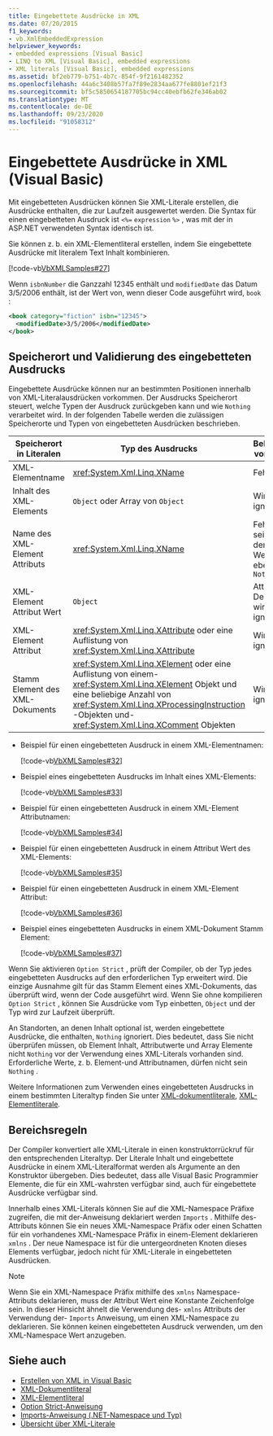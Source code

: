 ```yaml
---
title: Eingebettete Ausdrücke in XML
ms.date: 07/20/2015
f1_keywords:
- vb.XmlEmbeddedExpression
helpviewer_keywords:
- embedded expressions [Visual Basic]
- LINQ to XML [Visual Basic], embedded expressions
- XML literals [Visual Basic], embedded expressions
ms.assetid: bf2eb779-b751-4b7c-854f-9f2161482352
ms.openlocfilehash: 44a6c3408b57fa7f89e2834aa677fe8801ef21f3
ms.sourcegitcommit: bf5c5850654187705bc94cc40ebfb62fe346ab02
ms.translationtype: MT
ms.contentlocale: de-DE
ms.lasthandoff: 09/23/2020
ms.locfileid: "91058312"
---
```

# <a name="embedded-expressions-in-xml-visual-basic"></a>Eingebettete Ausdrücke in XML (Visual Basic)

Mit eingebetteten Ausdrücken können Sie XML-Literale erstellen, die Ausdrücke enthalten, die zur Laufzeit ausgewertet werden. Die Syntax für einen eingebetteten Ausdruck ist `<%=` `expression` `%>` , was mit der in ASP.NET verwendeten Syntax identisch ist.  
  
 Sie können z. b. ein XML-Elementliteral erstellen, indem Sie eingebettete Ausdrücke mit literalem Text Inhalt kombinieren.  
  
 [!code-vb[VbXMLSamples#27](~/samples/snippets/visualbasic/VS_Snippets_VBCSharp/VbXMLSamples/VB/XMLSamples13.vb#27)]  
  
 Wenn `isbnNumber` die Ganzzahl 12345 enthält und `modifiedDate` das Datum 3/5/2006 enthält, ist der Wert von, wenn dieser Code ausgeführt wird, `book` :  
  
```xml  
<book category="fiction" isbn="12345">  
  <modifiedDate>3/5/2006</modifiedDate>  
</book>  
```  
  
## <a name="embedded-expression-location-and-validation"></a>Speicherort und Validierung des eingebetteten Ausdrucks  

 Eingebettete Ausdrücke können nur an bestimmten Positionen innerhalb von XML-Literalausdrücken vorkommen. Der Ausdrucks Speicherort steuert, welche Typen der Ausdruck zurückgeben kann und wie `Nothing` verarbeitet wird. In der folgenden Tabelle werden die zulässigen Speicherorte und Typen von eingebetteten Ausdrücken beschrieben.  
  
|Speicherort in Literalen|Typ des Ausdrucks|Behandlung von `Nothing`|  
|---|---|---|  
|XML-Elementname|<xref:System.Xml.Linq.XName>|Fehler|  
|Inhalt des XML-Elements|`Object` oder Array von `Object`|Wird ignoriert.|  
|Name des XML-Element Attributs|<xref:System.Xml.Linq.XName>|Fehler, es sei denn, der Attribut Wert ist ebenfalls `Nothing`|  
|XML-Element Attribut Wert|`Object`|Attribut Deklaration wird ignoriert|  
|XML-Element Attribut|<xref:System.Xml.Linq.XAttribute> oder eine Auflistung von <xref:System.Xml.Linq.XAttribute>|Wird ignoriert.|  
|Stamm Element des XML-Dokuments|<xref:System.Xml.Linq.XElement> oder eine Auflistung von einem- <xref:System.Xml.Linq.XElement> Objekt und eine beliebige Anzahl von <xref:System.Xml.Linq.XProcessingInstruction> -Objekten und- <xref:System.Xml.Linq.XComment> Objekten|Wird ignoriert.|  
  
- Beispiel für einen eingebetteten Ausdruck in einem XML-Elementnamen:  
  
     [!code-vb[VbXMLSamples#32](~/samples/snippets/visualbasic/VS_Snippets_VBCSharp/VbXMLSamples/VB/XMLSamples13.vb#32)]  
  
- Beispiel eines eingebetteten Ausdrucks im Inhalt eines XML-Elements:  
  
     [!code-vb[VbXMLSamples#33](~/samples/snippets/visualbasic/VS_Snippets_VBCSharp/VbXMLSamples/VB/XMLSamples13.vb#33)]  
  
- Beispiel für einen eingebetteten Ausdruck in einem XML-Element Attributnamen:  
  
     [!code-vb[VbXMLSamples#34](~/samples/snippets/visualbasic/VS_Snippets_VBCSharp/VbXMLSamples/VB/XMLSamples13.vb#34)]  
  
- Beispiel für einen eingebetteten Ausdruck in einem Attribut Wert des XML-Elements:  
  
     [!code-vb[VbXMLSamples#35](~/samples/snippets/visualbasic/VS_Snippets_VBCSharp/VbXMLSamples/VB/XMLSamples13.vb#35)]  
  
- Beispiel für einen eingebetteten Ausdruck in einem XML-Element Attribut:  
  
     [!code-vb[VbXMLSamples#36](~/samples/snippets/visualbasic/VS_Snippets_VBCSharp/VbXMLSamples/VB/XMLSamples13.vb#36)]  
  
- Beispiel eines eingebetteten Ausdrucks in einem XML-Dokument Stamm Element:  
  
     [!code-vb[VbXMLSamples#37](~/samples/snippets/visualbasic/VS_Snippets_VBCSharp/VbXMLSamples/VB/XMLSamples13.vb#37)]  
  
 Wenn Sie aktivieren `Option Strict` , prüft der Compiler, ob der Typ jedes eingebetteten Ausdrucks auf den erforderlichen Typ erweitert wird. Die einzige Ausnahme gilt für das Stamm Element eines XML-Dokuments, das überprüft wird, wenn der Code ausgeführt wird. Wenn Sie ohne kompilieren `Option Strict` , können Sie Ausdrücke vom Typ einbetten, `Object` und der Typ wird zur Laufzeit überprüft.  
  
 An Standorten, an denen Inhalt optional ist, werden eingebettete Ausdrücke, die enthalten, `Nothing` ignoriert. Dies bedeutet, dass Sie nicht überprüfen müssen, ob Element Inhalt, Attributwerte und Array Elemente nicht `Nothing` vor der Verwendung eines XML-Literals vorhanden sind. Erforderliche Werte, z. b. Element-und Attributnamen, dürfen nicht sein `Nothing` .  
  
 Weitere Informationen zum Verwenden eines eingebetteten Ausdrucks in einem bestimmten Literaltyp finden Sie unter [XML-dokumentliterale](../../../language-reference/xml-literals/xml-document-literal.md), [XML-Elementliterale](../../../language-reference/xml-literals/xml-element-literal.md).  
  
## <a name="scoping-rules"></a>Bereichsregeln  

 Der Compiler konvertiert alle XML-Literale in einen konstruktorrückruf für den entsprechenden Literaltyp. Der Literale Inhalt und eingebettete Ausdrücke in einem XML-Literalformat werden als Argumente an den Konstruktor übergeben. Dies bedeutet, dass alle Visual Basic Programmier Elemente, die für ein XML-wahrsten verfügbar sind, auch für eingebettete Ausdrücke verfügbar sind.  
  
 Innerhalb eines XML-Literals können Sie auf die XML-Namespace Präfixe zugreifen, die mit der-Anweisung deklariert werden `Imports` . Mithilfe des-Attributs können Sie ein neues XML-Namespace Präfix oder einen Schatten für ein vorhandenes XML-Namespace Präfix in einem-Element deklarieren `xmlns` . Der neue Namespace ist für die untergeordneten Knoten dieses Elements verfügbar, jedoch nicht für XML-Literale in eingebetteten Ausdrücken.  
  
> [!NOTE]
> Wenn Sie ein XML-Namespace Präfix mithilfe des `xmlns` Namespace-Attributs deklarieren, muss der Attribut Wert eine Konstante Zeichenfolge sein. In dieser Hinsicht ähnelt die Verwendung des- `xmlns` Attributs der Verwendung der- `Imports` Anweisung, um einen XML-Namespace zu deklarieren. Sie können keinen eingebetteten Ausdruck verwenden, um den XML-Namespace Wert anzugeben.  
  
## <a name="see-also"></a>Siehe auch

- [Erstellen von XML in Visual Basic](creating-xml.md)
- [XML-Dokumentliteral](../../../language-reference/xml-literals/xml-document-literal.md)
- [XML-Elementliteral](../../../language-reference/xml-literals/xml-element-literal.md)
- [Option Strict-Anweisung](../../../language-reference/statements/option-strict-statement.md)
- [Imports-Anweisung (.NET-Namespace und Typ)](../../../language-reference/statements/imports-statement-net-namespace-and-type.md)
- [Übersicht über XML-Literale](xml-literals-overview.md)
